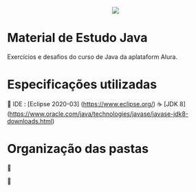 <p align="center">
   <img src="https://miro.medium.com/max/2000/1*GCu4cNWIU1ElDbY7d4ycZw.png"/>
</p>

# Material de Estudo Java
Exercícios e desafios do curso de Java da aplataform Alura.

# Especificações utilizadas

   :space_invader: IDE : [Eclipse 2020-03] (https://www.eclipse.org/)
   :coffee: [JDK 8] (https://www.oracle.com/java/technologies/javase/javase-jdk8-downloads.html)
   
   
# Organização das pastas 

:bookmark: 

:bookmark: 


